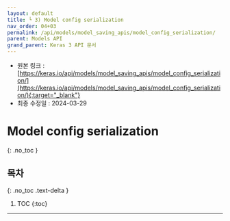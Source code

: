 ```yaml
---
layout: default
title: └ 3) Model config serialization
nav_order: 04+03
permalink: /api/models/model_saving_apis/model_config_serialization/
parent: Models API
grand_parent: Keras 3 API 문서
---
```


* 원본 링크 : [https://keras.io/api/models/model_saving_apis/model_config_serialization/](https://keras.io/api/models/model_saving_apis/model_config_serialization/){:target="_blank"}
* 최종 수정일 : 2024-03-29

# Model config serialization
{: .no_toc }

## 목차
{: .no_toc .text-delta }

1. TOC
{:toc}

---
